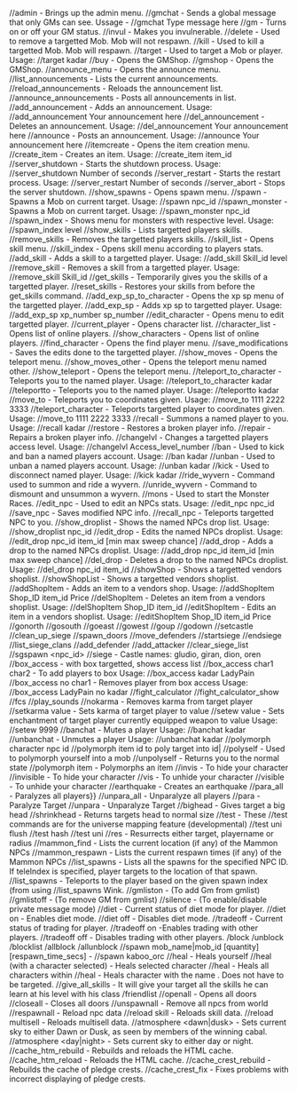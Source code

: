 //admin - Brings up the admin menu.
//gmchat - Sends a global message that only GMs can see.
Ussage - //gmchat Type message here
//gm - Turns on or off your GM status.
//invul - Makes you invulnerable.
//delete - Used to remove a targetted Mob. Mob will not respawn.
//kill - Used to kill a targetted Mob. Mob will respawn.
//target - Used to target a Mob or player.
Usage: //target kadar
//buy - Opens the GMShop.
//gmshop - Opens the GMShop.
//announce_menu - Opens the announce menu.
//list_announcements - Lists the current announcements.
//reload_announcements - Reloads the announcement list.
//announce_announcements - Posts all announcements in list.
//add_announcement - Adds an announcement.
Usage: //add_announcement Your announcement here
//del_announcement - Deletes an announcement.
Usage: //del_announcement Your announcement here
//announce - Posts an announcement.
Usage: //announce Your announcement here
//itemcreate - Opens the item creation menu.
//create_item - Creates an item.
Usage: //create_item item_id
//server_shutdown - Starts the shutdown process.
Usage: //server_shutdown Number of seconds
//server_restart - Starts the restart process.
Usage: //server_restart Number of seconds
//server_abort - Stops the server shutdown.
//show_spawns - Opens spawn menu.
//spawn - Spawns a Mob on current target.
Usage: //spawn npc_id
//spawn_monster - Spawns a Mob on current target.
Usage: //spawn_monster npc_id
//spawn_index - Shows menu for monsters with respective level.
Usage: //spawn_index level
//show_skills - Lists targetted players skills.
//remove_skills - Removes the targetted players skills.
//skill_list - Opens skill menu.
//skill_index - Opens skill menu according to players stats.
//add_skill - Adds a skill to a targetted player.
Usage: //add_skill Skill_id level
//remove_skill - Removes a skill from a targetted player.
Usage: //remove_skill Skill_id
//get_skills - Temporarily gives you the skills of a targetted player.
//reset_skills - Restores your skills from before the get_skills command.
//add_exp_sp_to_character - Opens the xp sp menu of the targetted player.
//add_exp_sp - Adds xp sp to targetted player.
Usage: //add_exp_sp xp_number sp_number
//edit_character - Opens menu to edit targetted player.
//current_player - Opens character list.
//character_list - Opens list of online players.
//show_characters - Opens list of online players.
//find_character - Opens the find player menu.
//save_modifications - Saves the edits done to the targetted player.
//show_moves - Opens the teleport menu.
//show_moves_other - Opens the teleport menu named other.
//show_teleport - Opens the teleport menu.
//teleport_to_character - Teleports you to the named player.
Usage: //teleport_to_character kadar
//teleportto - Teleports you to the named player.
Usage: //teleportto kadar
//move_to - Teleports you to coordinates given.
Usage: //move_to 1111 2222 3333
//teleport_character - Teleports targetted player to coordinates given.
Usage: //move_to 1111 2222 3333
//recall - Summons a named player to you.
Usage: //recall kadar
//restore - Restores a broken player info.
//repair - Repairs a broken player info.
//changelvl - Changes a targetted players access level.
Usage: //changelvl Access_level_number
//ban - Used to kick and ban a named players account.
Usage: //ban kadar
//unban - Used to unban a named players account.
Usage: //unban kadar
//kick - Used to disconnect named player.
Usage: //kick kadar
//ride_wyvern - Command used to summon and ride a wyvern.
//unride_wyvern - Command to dismount and unsummon a wyvern.
//mons - Used to start the Monster Races.
//edit_npc - Used to edit an NPCs stats.
Usage: //edit_npc npc_id
//save_npc - Saves modified NPC info.
//recall_npc - Teleports targetted NPC to you.
//show_droplist - Shows the named NPCs drop list.
Usage: //show_droplist npc_id
//edit_drop - Edits the named NPCs droplist.
Usage: //edit_drop npc_id item_id [min max sweep chance]
//add_drop - Adds a drop to the named NPCs droplist.
Usage: //add_drop npc_id item_id [min max sweep chance]
//del_drop - Deletes a drop to the named NPCs droplist.
Usage: //del_drop npc_id item_id
//showShop - Shows a targetted vendors shoplist.
//showShopList - Shows a targetted vendors shoplist.
//addShopItem - Adds an item to a vendors shop.
Usage: //addShopItem Shop_ID item_id Price
//delShopItem - Deletes an item from a vendors shoplist.
Usage: //delShopItem Shop_ID item_id
//editShopItem - Edits an item in a vendors shoplist.
Usage: //editShopItem Shop_ID item_id Price
//gonorth
//gosouth
//goeast
//gowest
//goup
//godown
//setcastle
//clean_up_siege
//spawn_doors
//move_defenders
//startsiege
//endsiege
//list_siege_clans
//add_defender
//add_attacker
//clear_siege_list
//sgspawn <npc_id> <group>
//siege - Castle names: gludio, giran, dion, oren
//box_access - with box targetted, shows access list
//box_access char1 char2 - To add players to box
Usage: //box_access kadar LadyPain
//box_access no char1 - Removes player from box access
Usage: //box_access LadyPain no kadar
//fight_calculator
//fight_calculator_show
//fcs
//play_sounds
//nokarma - Removes karma from target player
//setkarma value - Sets karma of target player to value
//setew value - Sets enchantment of target player currently equipped weapon to value
Usage: //setew 9999
//banchat - Mutes a player
Usage: //banchat kadar
//unbanchat - Unmutes a player
Usage: //unbanchat kadar
//polymorph character npc id
//polymorph item id to poly target into id|
//polyself <npc id> - Used to polymorph yourself into a mob
//unpolyself - Returns you to the normal state
//polymorph item <itemid> - Polymorphs an item
//invis - To hide your character
//invisible - To hide your character
//vis - To unhide your character
//visible - To unhide your character
//earthquake <Intensity> <Duration> - Creates an earthquake
//para_all - Paralyzes all players}}
//unpara_all - Unparalyze all players
//para - Paralyze Target
//unpara - Unparalyze Target
//bighead - Gives target a big head
//shrinkhead - Returns targets head to normal size
//test - These //test commands are for the universe mapping feature (developmental)
//test uni flush
//test hash <number>
//test uni
//res - Resurrects either target, playername or radius
//mammon_find - Lists the current location (if any) of the Mammon NPCs
//mammon_respawn - Lists the current respawn times (if any) of the Mammon NPCs
//list_spawns <npcId> - Lists all the spawns for the specified NPC ID. If teleIndex is specified, player targets to the location of that spawn.
//list_spawns <npcId> <teleIndex> - Teleports to the player based on the given spawn index (from using //list_spawns <npcId>Wink.
//gmliston - (To add Gm from gmlist)
//gmlistoff - (To remove GM from gmlist)
//silence - (To enable/disable private message mode)
//diet - Current status of diet mode for player.
//diet on - Enables diet mode.
//diet off - Disables diet mode.
//tradeoff - Current status of trading for player.
//tradeoff on -Enables trading with other players.
//tradeoff off - Disables trading with other players.
/block <name>
/unblock <name>
/blocklist
/allblock
/allunblock
//spawn mob_name|mob_id [quantity] [respawn_time_secs] - //spawn kaboo_orc
//heal - Heals yourself
//heal (with a character selected) - Heals selected character
//heal <radius> - Heals all characters within <radius>
//heal <name> - Heals character with the name <name>. Does not have to be targeted.
//give_all_skills - It will give your target all the skills he can learn at his level with his class
/friendlist
//openall - Opens all doors
//closeall - Closes all doors
//unspawnall - Remove all npcs from world
//respawnall - Reload npc data
//reload skill - Reloads skill data.
//reload multisell - Reloads multisell data.
//atmosphere <signsky> <dawn|dusk> - Sets current sky to either Dawn or Dusk, as seen by members of the winning cabal.
//atmosphere <sky> <day|night> - Sets current sky to either day or night.
//cache_htm_rebuild - Rebuilds and reloads the HTML cache.
//cache_htm_reload - Reloads the HTML cache.
//cache_crest_rebuild - Rebuilds the cache of pledge crests.
//cache_crest_fix - Fixes problems with incorrect displaying of pledge crests.
